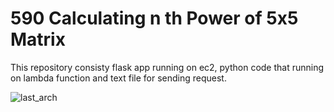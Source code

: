 # 590 Calculating n th Power of 5x5 Matrix
This repository consisty flask app running on ec2, python code that running on lambda function and text file for sending request.





![last_arch](https://user-images.githubusercontent.com/57816597/209660066-e408f41e-93fa-45cc-82b5-04bccb8c6d8f.png)

